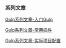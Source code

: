 ### 系列文章

[Gulp系列文章-入门Gulp](https://www.86886.wang/detail/5b77ecb019a76030242c2e5b)

[Gulp系列文章-常用插件](https://www.86886.wang/detail/5b7a6da119a76030242c2e5c)

[Gulp系列文章-实际项目配置](https://www.86886.wang/detail/5b7b78f319a76030242c2e5d)


